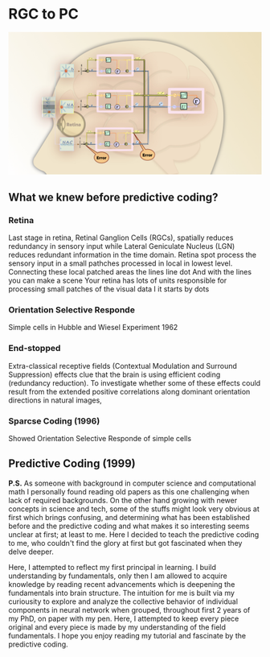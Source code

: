 # RGC to PC

<img src="images/PC_brain.jpeg"/>


## What we knew before predictive coding?

### Retina
Last stage in retina, Retinal Ganglion Cells (RGCs), spatially reduces redundancy in sensory input while Lateral Geniculate Nucleus (LGN) reduces redundant information in the time domain.
Retina spot process the sensory input in a small pathches processed in local in lowest level. Connecting these local patched areas the lines line dot
And with the lines you can make a scene
Your retina has lots of units responsible for processing small patches of the visual data
I it starts by dots

### Orientation Selective Responde
Simple cells in Hubble and Wiesel Experiment 1962

### End-stopped
Extra-classical receptive fields (Contextual Modulation and Surround Suppression) effects clue that the brain is using efficient coding (redundancy reduction).
To investigate whether some of these effects could 
result from the extended positive correlations along 
dominant orientation directions in natural images, 

### Sparcse Coding (1996)
Showed Orientation Selective Responde of simple cells

## Predictive Coding (1999)


**P.S.** As someone with background in computer science and computational math I personally found reading old papers as this one challenging when lack of required backgrounds. On the other hand growing with newer concepts in science and tech, some of the stuffs might look very obvious at first which brings confusing, and determining what has been established before and the predictive coding and what makes it so interesting seems unclear at first; at least to me. Here I decided to teach the predictive coding to me, who couldn't find the glory at first but got fascinated when they delve deeper. 

Here, I attempted to reflect my first principal in learning. I build understanding by fundamentals, only then I am allowed to acquire knowledge by reading recent advancements which is deepening the fundamentals into brain structure. The intuition for me is built via my curiousity to explore and analyze the collective behavior of individual components in neural network when grouped, throughout first 2 years of my PhD, on paper with my pen.
Here, I attempted to keep every piece original and every piece is made by my understanding of the field fundamentals. I hope you enjoy reading my tutorial and fascinate by the predictive coding.
